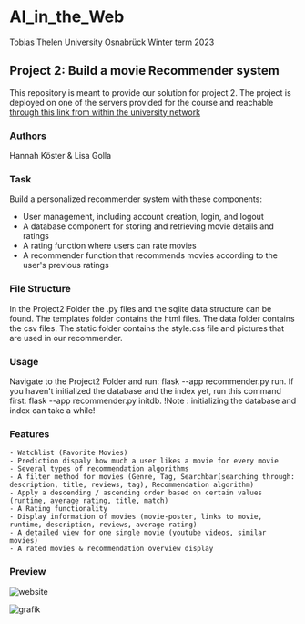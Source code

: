 # AI_in_the_Web
Tobias Thelen 
University Osnabrück
Winter term 2023 

## Project 2: Build a movie Recommender system 
This repository is meant to provide our solution for project 2. 
The project is deployed on one of the servers provided for the course and reachable [through this link from within the university network](http://vm150.rz.uni-osnabrueck.de/user098/madvisor.wsgi)


### Authors 
Hannah Köster & Lisa Golla 

### Task 
Build a personalized recommender system with these components:

   - User management, including account creation, login, and logout
   - A database component for storing and retrieving movie details and ratings
   - A rating function where users can rate movies
   - A recommender function that recommends movies according to the user's previous ratings

### File Structure 
In the Project2 Folder the .py files and the sqlite data structure can be found. The templates folder contains the html files. The data folder contains the csv files. The static folder contains the style.css file and pictures that are used in our recommender.

### Usage 
Navigate to the Project2 Folder and run: flask --app recommender.py run. If you haven't initialized the database and the index yet, run this command first:  flask --app recommender.py initdb. !Note : initializing the database and index can take a while!

### Features 

    - Watchlist (Favorite Movies)
    - Prediction dispaly how much a user likes a movie for every movie
    - Several types of recommendation algorithms 
    - A filter method for movies (Genre, Tag, Searchbar(searching through: description, title, reviews, tag), Recommendation algorithm)
    - Apply a descending / ascending order based on certain values (runtime, average rating, title, match)
    - A Rating functionality 
    - Display information of movies (movie-poster, links to movie, runtime, description, reviews, average rating)
    - A detailed view for one single movie (youtube videos, similar movies)
    - A rated movies & recommendation overview display 

### Preview 
![website](link)

![grafik](link)


